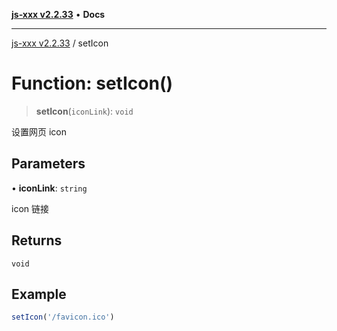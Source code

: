 [**js-xxx v2.2.33**](../README.md) • **Docs**

***

[js-xxx v2.2.33](../README.md) / setIcon

# Function: setIcon()

> **setIcon**(`iconLink`): `void`

设置网页 icon

## Parameters

• **iconLink**: `string`

icon 链接

## Returns

`void`

## Example

```ts
setIcon('/favicon.ico')
```
